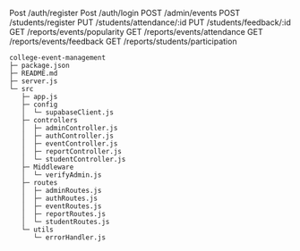 

Post   /auth/register
Post   /auth/login
POST   /admin/events
POST   /students/register
PUT    /students/attendance/:id
PUT    /students/feedback/:id
GET    /reports/events/popularity
GET    /reports/events/attendance
GET    /reports/events/feedback
GET    /reports/students/participation




```
college-event-management
├─ package.json
├─ README.md
├─ server.js
└─ src
   ├─ app.js
   ├─ config
   │  └─ supabaseClient.js
   ├─ controllers
   │  ├─ adminController.js
   │  ├─ authController.js
   │  ├─ eventController.js
   │  ├─ reportController.js
   │  └─ studentController.js
   ├─ Middleware
   │  └─ verifyAdmin.js
   ├─ routes
   │  ├─ adminRoutes.js
   │  ├─ authRoutes.js
   │  ├─ eventRoutes.js
   │  ├─ reportRoutes.js
   │  └─ studentRoutes.js
   └─ utils
      └─ errorHandler.js

```
